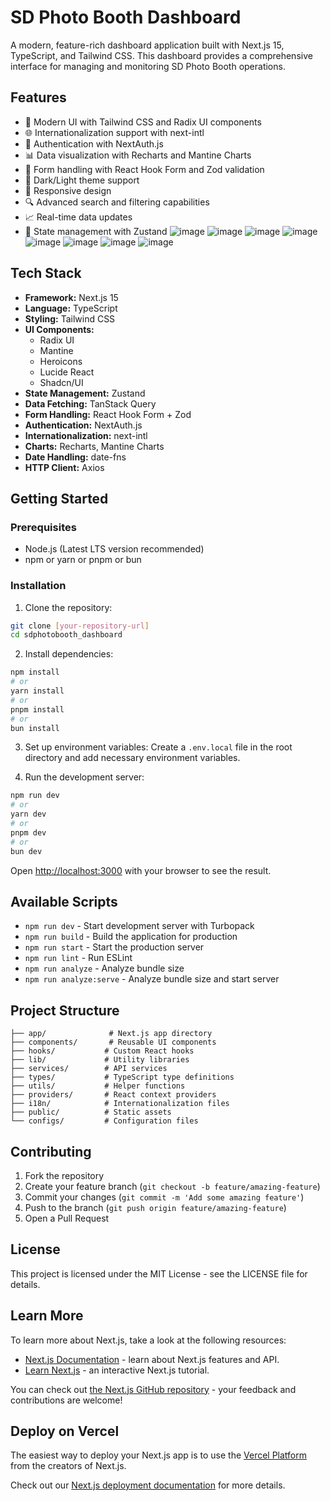 # SD Photo Booth Dashboard

A modern, feature-rich dashboard application built with Next.js 15, TypeScript, and Tailwind CSS. This dashboard provides a comprehensive interface for managing and monitoring SD Photo Booth operations.

## Features

- 🎨 Modern UI with Tailwind CSS and Radix UI components
- 🌐 Internationalization support with next-intl
- 🔐 Authentication with NextAuth.js
- 📊 Data visualization with Recharts and Mantine Charts
- 🎯 Form handling with React Hook Form and Zod validation
- 🌙 Dark/Light theme support
- 📱 Responsive design
- 🔍 Advanced search and filtering capabilities
- 📈 Real-time data updates
- 🔄 State management with Zustand
![image](https://github.com/user-attachments/assets/3b386ec2-8a27-4802-b886-73cb579abf9b)
![image](https://github.com/user-attachments/assets/9576029b-6a04-43ab-b04c-fe2038e91b4e)
![image](https://github.com/user-attachments/assets/10bdc6d4-d383-446c-a459-700f52c42550)
![image](https://github.com/user-attachments/assets/df4506d2-bf3f-42da-8b5e-94d51715e3a3)
![image](https://github.com/user-attachments/assets/f241add5-93ac-4ba5-93d2-b9033993a105)
![image](https://github.com/user-attachments/assets/3b2a9fa0-c2f4-4f4d-a8f8-f81be566250c)
![image](https://github.com/user-attachments/assets/f135f5a3-be7d-461e-a42a-d7f4aff7bb0f)
![image](https://github.com/user-attachments/assets/42d1faa0-b62e-438f-9490-5c137152752f)



## Tech Stack

- **Framework:** Next.js 15
- **Language:** TypeScript
- **Styling:** Tailwind CSS
- **UI Components:** 
  - Radix UI
  - Mantine
  - Heroicons
  - Lucide React
  - Shadcn/UI
- **State Management:** Zustand
- **Data Fetching:** TanStack Query
- **Form Handling:** React Hook Form + Zod
- **Authentication:** NextAuth.js
- **Internationalization:** next-intl
- **Charts:** Recharts, Mantine Charts
- **Date Handling:** date-fns
- **HTTP Client:** Axios

## Getting Started

### Prerequisites

- Node.js (Latest LTS version recommended)
- npm or yarn or pnpm or bun

### Installation

1. Clone the repository:
```bash
git clone [your-repository-url]
cd sdphotobooth_dashboard
```

2. Install dependencies:
```bash
npm install
# or
yarn install
# or
pnpm install
# or
bun install
```

3. Set up environment variables:
Create a `.env.local` file in the root directory and add necessary environment variables.

4. Run the development server:
```bash
npm run dev
# or
yarn dev
# or
pnpm dev
# or
bun dev
```

Open [http://localhost:3000](http://localhost:3000) with your browser to see the result.

## Available Scripts

- `npm run dev` - Start development server with Turbopack
- `npm run build` - Build the application for production
- `npm run start` - Start the production server
- `npm run lint` - Run ESLint
- `npm run analyze` - Analyze bundle size
- `npm run analyze:serve` - Analyze bundle size and start server

## Project Structure

```
├── app/              # Next.js app directory
├── components/       # Reusable UI components
├── hooks/           # Custom React hooks
├── lib/             # Utility libraries
├── services/        # API services
├── types/           # TypeScript type definitions
├── utils/           # Helper functions
├── providers/       # React context providers
├── i18n/            # Internationalization files
├── public/          # Static assets
└── configs/         # Configuration files
```

## Contributing

1. Fork the repository
2. Create your feature branch (`git checkout -b feature/amazing-feature`)
3. Commit your changes (`git commit -m 'Add some amazing feature'`)
4. Push to the branch (`git push origin feature/amazing-feature`)
5. Open a Pull Request

## License

This project is licensed under the MIT License - see the LICENSE file for details.

## Learn More

To learn more about Next.js, take a look at the following resources:

- [Next.js Documentation](https://nextjs.org/docs) - learn about Next.js features and API.
- [Learn Next.js](https://nextjs.org/learn) - an interactive Next.js tutorial.

You can check out [the Next.js GitHub repository](https://github.com/vercel/next.js) - your feedback and contributions are welcome!

## Deploy on Vercel

The easiest way to deploy your Next.js app is to use the [Vercel Platform](https://vercel.com/new?utm_medium=default-template&filter=next.js&utm_source=create-next-app&utm_campaign=create-next-app-readme) from the creators of Next.js.

Check out our [Next.js deployment documentation](https://nextjs.org/docs/app/building-your-application/deploying) for more details.


